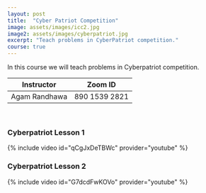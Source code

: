 ```yaml
---
layout: post
title:  "Cyber Patriot Competition"
image: assets/images/icc2.jpg
image2: assets/images/cyberpatriot.jpg
excerpt: "Teach problems in CyberPatriot competition."
course: true
---
```

In this course we will teach problems in Cyberpatriot competition.

<table class="styled-table">
    <thead>
        <tr>
            <th>Instructor</th>
            <th>Zoom ID</th>
        </tr>
    </thead>
    <tbody>
        <tr>
            <td>Agam Randhawa</td>
            <td>890 1539 2821</td>
        </tr>
    </tbody>
</table>

<br/>


### Cyberpatriot Lesson 1
{% include video id="qCgJxDeTBWc" provider="youtube" %}


### Cyberpatriot Lesson 2
{% include video id="G7dcdFwKOVo" provider="youtube" %}
